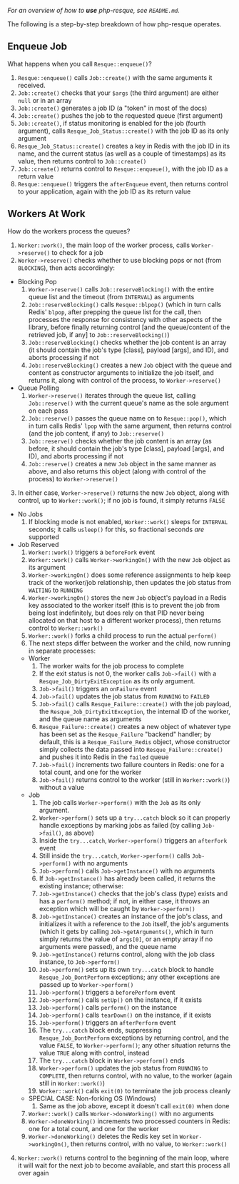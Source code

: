 *For an overview of how to __use__ php-resque, see `README.md`.*

The following is a step-by-step breakdown of how php-resque operates.

## Enqueue Job ##

What happens when you call `Resque::enqueue()`?

1. `Resque::enqueue()` calls `Job::create()` with the same arguments it
   received.
2. `Job::create()` checks that your `$args` (the third argument) are
   either `null` or in an array
3. `Job::create()` generates a job ID (a "token" in most of the docs)
4. `Job::create()` pushes the job to the requested queue (first
   argument)
5. `Job::create()`, if status monitoring is enabled for the job (fourth
   argument), calls `Resque_Job_Status::create()` with the job ID as its only
   argument
6. `Resque_Job_Status::create()` creates a key in Redis with the job ID in its
   name, and the current status (as well as a couple of timestamps) as its
   value, then returns control to `Job::create()`
7. `Job::create()` returns control to `Resque::enqueue()`, with the job
   ID as a return value
8. `Resque::enqueue()` triggers the `afterEnqueue` event, then returns control
   to your application, again with the job ID as its return value

## Workers At Work ##

How do the workers process the queues?

1. `Worker::work()`, the main loop of the worker process, calls
   `Worker->reserve()` to check for a job
2. `Worker->reserve()` checks whether to use blocking pops or not (from
   `BLOCKING`), then acts accordingly:
  * Blocking Pop
    1. `Worker->reserve()` calls `Job::reserveBlocking()` with
       the entire queue list and the timeout (from `INTERVAL`) as arguments
    2. `Job::reserveBlocking()` calls `Resque::blpop()` (which in turn
       calls Redis' `blpop`, after prepping the queue list for the call, then
       processes the response for consistency with other aspects of the
       library, before finally returning control [and the queue/content of the
       retrieved job, if any] to `Job::reserveBlocking()`)
    3. `Job::reserveBlocking()` checks whether the job content is an
       array (it should contain the job's type [class], payload [args], and
       ID), and aborts processing if not
    4. `Job::reserveBlocking()` creates a new `Job` object with
       the queue and content as constructor arguments to initialize the job
       itself, and returns it, along with control of the process, to
       `Worker->reserve()`
  * Queue Polling
    1. `Worker->reserve()` iterates through the queue list, calling
       `Job::reserve()` with the current queue's name as the sole
       argument on each pass
    2. `Job::reserve()` passes the queue name on to `Resque::pop()`,
       which in turn calls Redis' `lpop` with the same argument, then returns
       control (and the job content, if any) to `Job::reserve()`
    3. `Job::reserve()` checks whether the job content is an array (as
       before, it should contain the job's type [class], payload [args], and
       ID), and aborts processing if not
    4. `Job::reserve()` creates a new `Job` object in the same
       manner as above, and also returns this object (along with control of
       the process) to `Worker->reserve()`
3. In either case, `Worker->reserve()` returns the new `Job`
   object, along with control, up to `Worker::work()`; if no job is
   found, it simply returns `FALSE`
  * No Jobs
    1. If blocking mode is not enabled, `Worker::work()` sleeps for
       `INTERVAL` seconds; it calls `usleep()` for this, so fractional seconds
       *are* supported
  * Job Reserved
    1. `Worker::work()` triggers a `beforeFork` event
    2. `Worker::work()` calls `Worker->workingOn()` with the new
       `Job` object as its argument
    3. `Worker->workingOn()` does some reference assignments to help keep
       track of the worker/job relationship, then updates the job status from
       `WAITING` to `RUNNING`
    4. `Worker->workingOn()` stores the new `Job` object's payload
       in a Redis key associated to the worker itself (this is to prevent the job
       from being lost indefinitely, but does rely on that PID never being
       allocated on that host to a different worker process), then returns control
       to `Worker::work()`
    5. `Worker::work()` forks a child process to run the actual `perform()`
    6. The next steps differ between the worker and the child, now running in
       separate processes:
      * Worker
        1. The worker waits for the job process to complete
        2. If the exit status is not 0, the worker calls `Job->fail()` with
           a `Resque_Job_DirtyExitException` as its only argument.
        3. `Job->fail()` triggers an `onFailure` event
        4. `Job->fail()` updates the job status from `RUNNING` to `FAILED`
        5. `Job->fail()` calls `Resque_Failure::create()` with the job
           payload, the `Resque_Job_DirtyExitException`, the internal ID of the
           worker, and the queue name as arguments
        6. `Resque_Failure::create()` creates a new object of whatever type has
           been set as the `Resque_Failure` "backend" handler; by default, this is
           a `Resque_Failure_Redis` object, whose constructor simply collects the
           data passed into `Resque_Failure::create()` and pushes it into Redis
           in the `failed` queue
        7. `Job->fail()` increments two failure counters in Redis: one for
           a total count, and one for the worker
        8. `Job->fail()` returns control to the worker (still in
           `Worker::work()`) without a value
      * Job
        1. The job calls `Worker->perform()` with the `Job` as its
           only argument.
        2. `Worker->perform()` sets up a `try...catch` block so it can
           properly handle exceptions by marking jobs as failed (by calling
           `Job->fail()`, as above)
        3. Inside the `try...catch`, `Worker->perform()` triggers an
           `afterFork` event
        4. Still inside the `try...catch`, `Worker->perform()` calls
           `Job->perform()` with no arguments
        5. `Job->perform()` calls `Job->getInstance()` with no
           arguments
        6. If `Job->getInstance()` has already been called, it returns the
           existing instance; otherwise:
        7. `Job->getInstance()` checks that the job's class (type) exists
           and has a `perform()` method; if not, in either case, it throws an
           exception which will be caught by `Worker->perform()`
        8. `Job->getInstance()` creates an instance of the job's class, and
           initializes it with a reference to the `Job` itself, the job's
           arguments (which it gets by calling `Job->getArguments()`, which
           in turn simply returns the value of `args[0]`, or an empty array if no
           arguments were passed), and the queue name
        9. `Job->getInstance()` returns control, along with the job class
           instance, to `Job->perform()`
        10. `Job->perform()` sets up its own `try...catch` block to handle
            `Resque_Job_DontPerform` exceptions; any other exceptions are passed
            up to `Worker->perform()`
        11. `Job->perform()` triggers a `beforePerform` event
        12. `Job->perform()` calls `setUp()` on the instance, if it exists
        13. `Job->perform()` calls `perform()` on the instance
        14. `Job->perform()` calls `tearDown()` on the instance, if it
            exists
        15. `Job->perform()` triggers an `afterPerform` event
        16. The `try...catch` block ends, suppressing `Resque_Job_DontPerform`
            exceptions by returning control, and the value `FALSE`, to
            `Worker->perform()`; any other situation returns the value
            `TRUE` along with control, instead
        17. The `try...catch` block in `Worker->perform()` ends
        18. `Worker->perform()` updates the job status from `RUNNING` to
            `COMPLETE`, then returns control, with no value, to the worker (again
            still in `Worker::work()`)
        19. `Worker::work()` calls `exit(0)` to terminate the job process
            cleanly
      * SPECIAL CASE: Non-forking OS (Windows)
        1. Same as the job above, except it doesn't call `exit(0)` when done
    7. `Worker::work()` calls `Worker->doneWorking()` with no
       arguments
    8. `Worker->doneWorking()` increments two processed counters in Redis:
       one for a total count, and one for the worker
    9. `Worker->doneWorking()` deletes the Redis key set in
       `Worker->workingOn()`, then returns control, with no value, to
       `Worker::work()`
4. `Worker::work()` returns control to the beginning of the main loop,
   where it will wait for the next job to become available, and start this
   process all over again